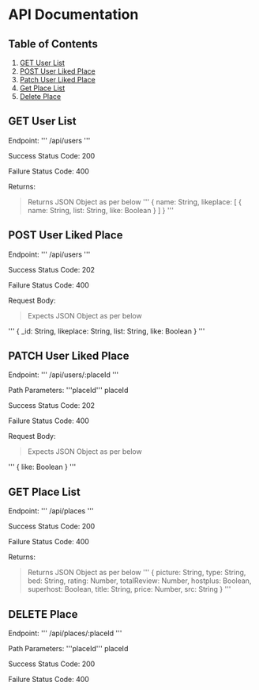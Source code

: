 # API Documentation

## Table of Contents

1. [GET User List](#GET%20User%20Data)
1. [POST User Liked Place](#POST%20User%20Liked%20Place)
1. [Patch User Liked Place](#Patch%20User%20Liked%20Place)
1. [Get Place List](#Get%20Place%20List)
1. [Delete Place](#Delete%20Place)

## GET User List

Endpoint:
'''
/api/users
'''

Success Status Code: 200

Failure Status Code: 400

Returns:
> Returns JSON Object as per below
'''
  {
    name: String,
    likeplace: [
      {
        name: String,
        list: String,
        like: Boolean
      }
    ]
  }
'''


## POST User Liked Place

Endpoint:
'''
/api/users
'''

Success Status Code: 202

Failure Status Code: 400

Request Body:
> Expects JSON Object as per below

'''
  {
    _id: String,
    likeplace: String,
    list: String,
    like: Boolean
  }
'''

## PATCH User Liked Place

Endpoint:
'''
/api/users/:placeId
'''

Path Parameters: '''placeId''' placeId

Success Status Code: 202

Failure Status Code: 400

Request Body:
> Expects JSON Object as per below

'''
  {
    like: Boolean
  }
'''

## GET Place List

Endpoint:
'''
/api/places
'''

Success Status Code: 200

Failure Status Code: 400

Returns:
> Returns JSON Object as per below
'''
  {
    picture: String,
    type: String,
    bed: String,
    rating: Number,
    totalReview: Number,
    hostplus: Boolean,
    superhost: Boolean,
    title: String,
    price: Number,
    src: String
  }
'''

## DELETE Place

Endpoint:
'''
/api/places/:placeId
'''

Path Parameters: '''placeId''' placeId

Success Status Code: 200

Failure Status Code: 400
